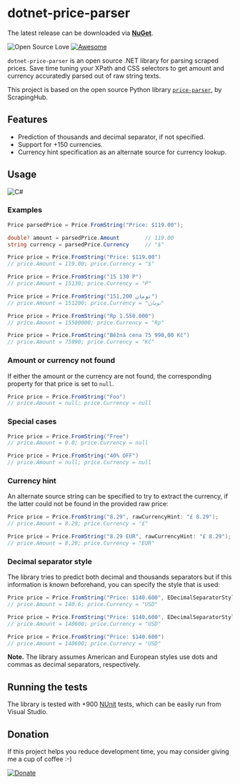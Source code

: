 # dotnet-price-parser

The latest release can be downloaded via **[NuGet]()**.

![Open Source Love](https://badges.frapsoft.com/os/v1/open-source.svg?v=103) [![Awesome](https://cdn.rawgit.com/sindresorhus/awesome/d7305f38d29fed78fa85652e3a63e154dd8e8829/media/badge.svg)](https://github.com/sindresorhus/awesome)

```dotnet-price-parser``` is an open source .NET library for parsing scraped prices. Save time tuning your XPath and CSS selectors to get amount and currency accuratedly parsed out of raw string texts.

This project is based on the open source Python library [```price-parser```](https://github.com/scrapinghub/price-parser), by ScrapingHub.

## Features

* Prediction of thousands and decimal separator, if not specified.
* Support for +150 currencies.
* Currency hint specification as an alternate source for currency lookup.

## Usage

![C#](https://img.shields.io/badge/C%23-8.0-yellowgreen)

### Examples
```cs
Price parsedPrice = Price.FromString("Price: $119.00");

double? amount = parsedPrice.Amount        // 119.00
string currency = parsedPrice.Currency     // "$"
```

```cs
Price price = Price.FromString("Price: $119.00")
// price.Amount = 119.00; price.Currency = "$"
```

```cs
Price price = Price.FromString("15 130 Р")
// price.Amount = 15130; price.Currency = "Р"
```

```cs
Price price = Price.FromString("151,200 تومان")
// price.Amount = 151200; price.Currency = "تومان"
```

```cs
Price price = Price.FromString("Rp 1.550.000")
// price.Amount = 15500000; price.Currency = "Rp"
```

```cs
Price price = Price.FromString("Běžná cena 75 990,00 Kč")
// price.Amount = 75990; price.Currency = "Kč"
```

### Amount or currency not found

If either the amount or the currency are not found, the corresponding property for that price is set to ```null```.

```cs
Price price = Price.FromString("Foo")
// price.Amount = null; price.Currency = null
```

### Special cases

```cs
Price price = Price.FromString("Free")
// price.Amount = 0.0; price.Currency = null
```

```cs
Price price = Price.FromString("40% OFF")
// price.Amount = null; price.Currency = null
```

### Currency hint

An alternate source string can be specified to try to extract the currency, if the latter could not be found in the provided raw price:

```cs
Price price = Price.FromString("8.29", rawCurrencyHint: "£ 8.29");
// price.Amount = 8.29; price.Currency = "£"
```

```cs
Price price = Price.FromString("8.29 EUR", rawCurrencyHint: "£ 8.29");
// price.Amount = 8.29; price.Currency = "EUR"
```

### Decimal separator style

The library tries to predict both decimal and thousands separators but if this information is known beforehand, you can specify the style that is used:

```cs
Price price = Price.FromString("Price: $140.600", EDecimalSeparatorStyle.American)
// price.Amount = 140.6; price.Currency = "USD"
```

```cs
Price price = Price.FromString("Price: $140.600", EDecimalSeparatorStyle.European)
// price.Amount = 140600; price.Currency = "USD"
```

```cs
Price price = Price.FromString("Price: $140.600")
// price.Amount = 140600; price.Currency = "USD"
```

**Note.** The library assumes American and European styles use dots and commas as decimal separators, respectively.

## Running the tests

The library is tested with +900 [NUnit](https://nunit.org/) tests, which can be easily run from Visual Studio.

## Donation
If this project helps you reduce development time, you may consider giving me a cup of coffee :-)

[![Donate](https://www.oldpathschapel.com/wp-content/uploads/2020/03/paypal-donate-button-300x116.png)](https://www.paypal.com/cgi-bin/webscr?cmd=_s-xclick&hosted_button_id=5ENPSGHWL3AQ8&source=url)
